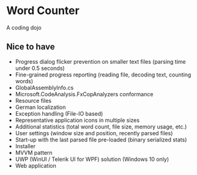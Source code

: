 # Word Counter

A coding dojo

## Nice to have

- Progress dialog flicker prevention on smaller text files (parsing time under 0.5 seconds)
- Fine-grained progress reporting (reading file, decoding text, counting words)
- GlobalAssemblyInfo.cs
- Microsoft.CodeAnalysis.FxCopAnalyzers conformance
- Resource files
- German localization
- Exception handling (File-IO based)
- Representative application icons in multiple sizes
- Additional statistics (total word count, file size, memory usage, etc.)
- User settings (window size and position, recently parsed files)
- Start-up with the last parsed file pre-loaded (binary serialized stats)
- Installer
- MVVM pattern
- UWP (WinUI / Telerik UI for WPF) solution (Windows 10 only)
- Web application

